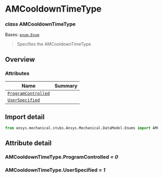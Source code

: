 <a id="amcooldowntimetype"></a>

# AMCooldownTimeType

<a id="AMCooldownTimeType"></a>

### *class* AMCooldownTimeType

Bases: [`enum.Enum`](https://docs.python.org/3/library/enum.html#enum.Enum)

> Specifies the AMCooldownTimeType.

> <!-- !! processed by numpydoc !! -->

<a id="overview"></a>

## Overview

### Attributes

| Name | Summary |
|----------------------------------------------------------------|----|
| [`ProgramControlled`](#AMCooldownTimeType.ProgramControlled)   |    |
| [`UserSpecified`](#AMCooldownTimeType.UserSpecified)           |    |

<a id="import-detail"></a>

## Import detail

```python
from ansys.mechanical.stubs.Ansys.Mechanical.DataModel.Enums import AMCooldownTimeType
```

<a id="attribute-detail"></a>

## Attribute detail

<a id="AMCooldownTimeType.ProgramControlled"></a>

### AMCooldownTimeType.ProgramControlled *= 0*

<a id="AMCooldownTimeType.UserSpecified"></a>

### AMCooldownTimeType.UserSpecified *= 1*
